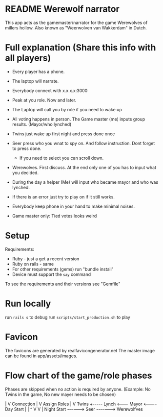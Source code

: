 # README Werewolf narrator

This app acts as the gamemaster/narrator for the game Werewolves of millers hollow. Also known as "Weerwolven van Wakkerdam" in Dutch.

# Full explanation (Share this info with all players)

- Every player has a phone.
- The laptop will narrate.
- Everybody connect with x.x.x.x:3000

- Peak at you role. Now and later.
- The Laptop will call you by role if you need to wake up

- All voting happens in person. The Game master (me) inputs group results. (Mayor/who lynched)

- Twins just wake up first night and press done once

- Seer press who you wnat to spy on. And follow instruction. Dont forget to press done.
  - If you need to select you can scroll down.

- Werewolves. First discuss. At the end only one of you has to input what you decided.

- During the day a helper (Me) will input who became mayor and who was lynched.

- If there is an error just try to play on if it still works.
- Everybody keep phone in your hand to make minimal noises.

- Game master only: Tied votes looks weird

# Setup
Requirements:
  - Ruby - just a get a recent version
  - Ruby on rails - same
  - For other requirements (gems) run "bundle install"
  - Device must support the `say` command

To see the requirements and their versions see "Gemfile"

# Run locally
run `rails s` to debug
run `scripts/start_production.sh` to play

# Favicon
The favicons are generated by realfavicongenerator.net
The master image can be found in app/assets/images.

# Flow chart of the game/role phases
Phases are skipped when no action is required by anyone.
(Example: No Twins in the game, No new mayer needs to be chosen)

   |
   V
Connection
   |
   V
Assign Roles
   |
   V
 Twins  +----- Lynch <--- Mayor <---- Day Start
   |    |                                ^
   V    V                                |
  Night Start ------> Seer -------> Werewolfves
